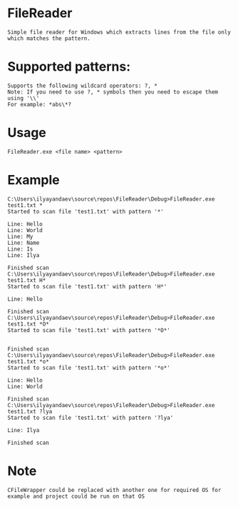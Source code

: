 # FileReader
```Simple file reader for Windows which extracts lines from the file only which matches the pattern.```

# Supported patterns:
```
Supports the following wildcard operators: ?, *
Note: If you need to use ?, * symbols then you need to escape them using '\\'
For example: *abs\*?
```
# Usage
```
FileReader.exe <file name> <pattern>
```
# Example
```
C:\Users\ilyayandaev\source\repos\FileReader\Debug>FileReader.exe test1.txt *
Started to scan file 'test1.txt' with pattern '*'

Line: Hello
Line: World
Line: My
Line: Name
Line: Is
Line: Ilya

Finished scan
C:\Users\ilyayandaev\source\repos\FileReader\Debug>FileReader.exe test1.txt H*
Started to scan file 'test1.txt' with pattern 'H*'

Line: Hello

Finished scan
C:\Users\ilyayandaev\source\repos\FileReader\Debug>FileReader.exe test1.txt *O*
Started to scan file 'test1.txt' with pattern '*O*'


Finished scan
C:\Users\ilyayandaev\source\repos\FileReader\Debug>FileReader.exe test1.txt *o*
Started to scan file 'test1.txt' with pattern '*o*'

Line: Hello
Line: World

Finished scan
C:\Users\ilyayandaev\source\repos\FileReader\Debug>FileReader.exe test1.txt ?lya
Started to scan file 'test1.txt' with pattern '?lya'

Line: Ilya

Finished scan
```
# Note
```CFileWrapper could be replaced with another one for required OS for example and project could be run on that OS```
